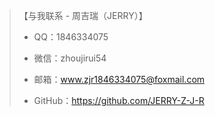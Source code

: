 > 【与我联系 - 周吉瑞（JERRY）】
>
> - QQ：1846334075
>
> - 微信：zhoujirui54
>
> - 邮箱：www.zjr1846334075@foxmail.com
>
> - GitHub：https://github.com/JERRY-Z-J-R

